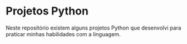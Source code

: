 # Projetos Python

Neste repositório existem alguns projetos Python que desenvolvi para praticar minhas habilidades com a linguagem.
